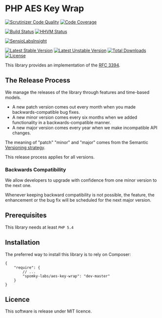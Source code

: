 # PHP AES Key Wrap

[![Scrutinizer Code Quality](https://scrutinizer-ci.com/g/Spomky-Labs/aes-key-wrap/badges/quality-score.png?s=fe3d53cad6f5f4bb08937b8fd3a130724f870a42)](https://scrutinizer-ci.com/g/Spomky-Labs/aes-key-wrap/)
[![Code Coverage](https://scrutinizer-ci.com/g/Spomky-Labs/aes-key-wrap/badges/coverage.png?s=e7e3e9b9cbcdf8fa798c3b326fea459e1ad90bc0)](https://scrutinizer-ci.com/g/Spomky-Labs/aes-key-wrap/)

[![Build Status](https://travis-ci.org/Spomky-Labs/aes-key-wrap.svg?branch=master)](https://travis-ci.org/Spomky-Labs/aes-key-wrap)
[![HHVM Status](http://hhvm.h4cc.de/badge/spomky-labs/aes-key-wrap.png)](http://hhvm.h4cc.de/package/spomky-labs/aes-key-wrap)

[![SensioLabsInsight](https://insight.sensiolabs.com/projects/e61c91cf-1860-4416-946b-4c7b74ea01a5/big.png)](https://insight.sensiolabs.com/projects/e61c91cf-1860-4416-946b-4c7b74ea01a5)

[![Latest Stable Version](https://poser.pugx.org/spomky-labs/aes-key-wrap/v/stable.png)](https://packagist.org/packages/spomky-labs/aes-key-wrap)
[![Latest Unstable Version](https://poser.pugx.org/spomky-labs/aes-key-wrap/v/unstable.png)](https://packagist.org/packages/spomky-labs/aes-key-wrap)
[![Total Downloads](https://poser.pugx.org/spomky-labs/aes-key-wrap/downloads.png)](https://packagist.org/packages/spomky-labs/aes-key-wrap)
[![License](https://poser.pugx.org/spomky-labs/aes-key-wrap/license.png)](https://packagist.org/packages/spomky-labs/aes-key-wrap)


This library provides an implementation of the [RFC 3394](https://tools.ietf.org/html/rfc3394).

## The Release Process ##

We manage the releases of the library through features and time-based models.

- A new patch version comes out every month when you made backwards-compatible bug fixes.
- A new minor version comes every six months when we added functionality in a backwards-compatible manner.
- A new major version comes every year when we make incompatible API changes.

The meaning of "patch" "minor" and "major" comes from the Semantic [Versioning strategy](http://semver.org/).

This release process applies for all versions.

### Backwards Compatibility

We allow developers to upgrade with confidence from one minor version to the next one.

Whenever keeping backward compatibility is not possible, the feature, the enhancement or the bug fix will be scheduled for the next major version.

## Prerequisites ##

This library needs at least `PHP 5.4`

## Installation ##

The preferred way to install this library is to rely on Composer:

    {
        "require": {
            // ...
            "spomky-labs/aes-key-wrap": "dev-master"
        }
    }

## Licence

This software is release under MIT licence.
